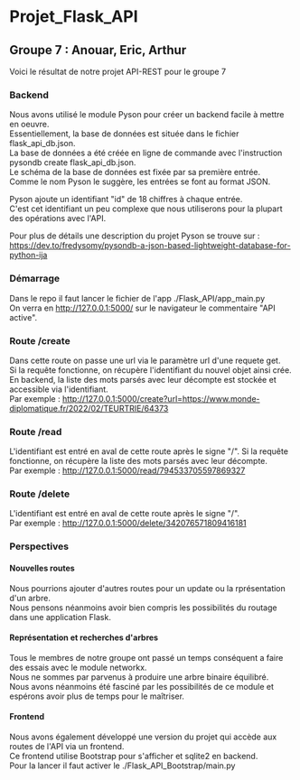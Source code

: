 # Projet_Flask_API
## Groupe 7 : Anouar, Eric, Arthur

Voici le résultat de notre projet API-REST pour le groupe 7  

### Backend  
Nous avons utilisé le module Pyson pour créer un backend facile à mettre en oeuvre.  
Essentiellement, la base de données est située dans le fichier flask_api_db.json.  
La base de données a été créée en ligne de commande avec l'instruction pysondb create flask_api_db.json.  
Le schéma de la base de données est fixée par sa première entrée.  
Comme le nom Pyson le suggère, les entrées se font au format JSON.  

Pyson ajoute un identifiant "id" de 18 chiffres à chaque entrée.  
C'est cet identifiant un peu complexe que nous utiliserons pour la plupart des opérations avec l'API.  

Pour plus de détails une description du projet Pyson se trouve sur :  
https://dev.to/fredysomy/pysondb-a-json-based-lightweight-database-for-python-ija  

### Démarrage  
Dans le repo il faut lancer le fichier de l'app ./Flask_API/app_main.py  
On verra en http://127.0.0.1:5000/ sur le navigateur le commentaire "API active".  

### Route /create  
Dans cette route on passe une url via le paramètre url d'une requete get.  
Si la requête fonctionne, on récupère l'identifiant du nouvel objet ainsi crée.  
En backend, la liste des mots parsés avec leur décompte est stockée et accessible via l'identifiant.  
Par exemple : http://127.0.0.1:5000/create?url=https://www.monde-diplomatique.fr/2022/02/TEURTRIE/64373

### Route /read  
L'identifiant est entré en aval de cette route après le signe "/".
Si la requête fonctionne, on récupère la liste des mots parsés avec leur décompte.  
Par exemple : http://127.0.0.1:5000/read/794533705597869327  

### Route /delete  
L'identifiant est entré en aval de cette route après le signe "/".  
Par exemple : http://127.0.0.1:5000/delete/342076571809416181  

### Perspectives  
#### Nouvelles routes  
Nous pourrions ajouter d'autres routes pour un update ou la rprésentation d'un arbre.  
Nous pensons néanmoins avoir bien compris les possibilités du routage dans une application Flask.  
#### Représentation et recherches d'arbres  
Tous le membres de notre groupe ont passé un temps conséquent a faire des essais avec le module networkx.  
Nous ne sommes par parvenus à produire une arbre binaire équilibré.  
Nous avons néanmoins été fasciné par les possibilités de ce module et espérons avoir plus de temps pour le maîtriser.
#### Frontend  
Nous avons également développé une version du projet qui accède aux routes de l'API via un frontend.  
Ce frontend utilise Bootstrap pour s'afficher et sqlite2 en backend.   
Pour la lancer il faut activer le ./Flask_API_Bootstrap/main.py  
